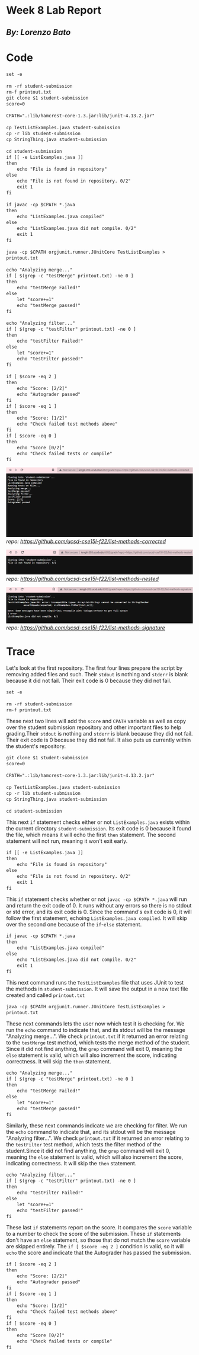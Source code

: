 # Week 8 Lab Report #
## *By: Lorenzo Bato* ## 
# Code #
```
set -e

rm -rf student-submission
rm-f printout.txt
git clone $1 student-submission
score=0

CPATH=".:lib/hamcrest-core-1.3.jar:lib/junit-4.13.2.jar"

cp TestListExamples.java student-submission
cp -r lib student-submission
cp StringThing.java student-submission

cd student-submission
if [[ -e ListExamples.java ]]
then
    echo "File is found in repository"
else
    echo "File is not found in repository. 0/2"
    exit 1
fi

if javac -cp $CPATH *.java
then
    echo "ListExamples.java compiled"
else
    echo "ListExamples.java did not compile. 0/2"
    exit 1
fi

java -cp $CPATH orgjunit.runner.JUnitCore TestListExamples > printout.txt

echo "Analyzing merge..."
if [ $(grep -c "testMerge" printout.txt) -ne 0 ]
then
    echo "testMerge Failed!"
else
    let "score+=1"
    echo "testMerge passed!"
fi

echo "Analyzing filter..."
if [ $(grep -c "testFilter" printout.txt) -ne 0 ]
then
    echo "testFilter Failed!"
else
    let "score+=1"
    echo "testFilter passed!"
fi

if [ $score -eq 2 ]
then
    echo "Score: [2/2]"
    echo "Autograder passed"
fi
if [ $score -eq 1 ]
then
    echo "Score: [1/2]"
    echo "Check failed test methods above"
fi
if [ $score -eq 0 ]
then
    echo "Score [0/2]"
    echo "Check failed tests or compile"
fi
```


![Image](1.png "correct")
*repo: https://github.com/ucsd-cse15l-f22/list-methods-corrected*

![Image](2.png "nested")
*repo: https://github.com/ucsd-cse15l-f22/list-methods-nested*

![Image](3.png "swapped arg")
*repo: https://github.com/ucsd-cse15l-f22/list-methods-signature*

# Trace #

Let's look at the first repository.
The first four lines prepare the script by removing added files and such. Their `stdout` is nothing and `stderr` is blank because it did not fail. Their exit code is 0 because they did not fail.
```
set -e

rm -rf student-submission
rm-f printout.txt
```

These next two lines will add the `score` and `CPATH` variable as well as copy over the student submission repository and other important files to help grading.Their `stdout` is nothing and `stderr` is blank because they did not fail. Their exit code is 0 because they did not fail. It also puts us currently within the student's repository.
```
git clone $1 student-submission
score=0

CPATH=".:lib/hamcrest-core-1.3.jar:lib/junit-4.13.2.jar"

cp TestListExamples.java student-submission
cp -r lib student-submission
cp StringThing.java student-submission

cd student-submission
```
This next `if` statement checks either or not `ListExamples.java` exists within the current directory `student-submission`. Its exit code is 0 because it found the file, which means it will echo the first `then` statement. The second statement will not run, meaning it won't exit early.
```
if [[ -e ListExamples.java ]]
then
    echo "File is found in repository"
else
    echo "File is not found in repository. 0/2"
    exit 1
fi
```

This `if` statement checks whether or not `javac -cp $CPATH *.java` will run and return the exit code of 0. It runs without any errors so there is no stdout or std error, and its exit code is 0. Since the command's exit code is 0, it will follow the first statement, echoing `ListExamples.java compiled`. It will skip over the second one because of the `if`-`else` statement.
```
if javac -cp $CPATH *.java
then
    echo "ListExamples.java compiled"
else
    echo "ListExamples.java did not compile. 0/2"
    exit 1
fi
```

This next command runs the `TestListExamples` file that uses JUnit to test the methods in `student-submission`. It will save the output in a new text file created and called `printout.txt`
```
java -cp $CPATH orgjunit.runner.JUnitCore TestListExamples > printout.txt
```

These next commands lets the user now which test it is checking for. We run the `echo` command to indicate that, and its stdout will be the message "Analyzing merge...". We check `printout.txt` if it returned an error relating to the `testMerge` test method, which tests the merge method of the student. Since it did not find anything, the `grep` command will exit 0, meaning the `else` statement is valid, which will also increment the score, indicating correctness. It will skip the `then` statement. 
```
echo "Analyzing merge..."
if [ $(grep -c "testMerge" printout.txt) -ne 0 ]
then
    echo "testMerge Failed!"
else
    let "score+=1"
    echo "testMerge passed!"
fi
```

Similarly, these next commands indicate we are checking for filter. We run the `echo` command to indicate that, and its stdout will be the message "Analyzing filter...". We check `printout.txt` if it returned an error relating to the `testFilter` test method, which tests the filter method of the student.Since it did not find anything, the `grep` command will exit 0, meaning the `else` statement is valid, which will also increment the score, indicating correctness. It will skip the `then` statement. 
```
echo "Analyzing filter..."
if [ $(grep -c "testFilter" printout.txt) -ne 0 ]
then
    echo "testFilter Failed!"
else
    let "score+=1"
    echo "testFilter passed!"
fi
```
These last `if` statements report on the score. It compares the `score` variable to a number to check the score of the submission. These `if` statements don't have an `else` statement, so those that do not match the `score` variable are skipped entirely. The `if [ $score -eq 2 ]` condition is valid, so it will `echo` the score and indicate that the Autograder has passed the submission.
```
if [ $score -eq 2 ]
then
    echo "Score: [2/2]"
    echo "Autograder passed"
fi
if [ $score -eq 1 ]
then
    echo "Score: [1/2]"
    echo "Check failed test methods above"
fi
if [ $score -eq 0 ]
then
    echo "Score [0/2]"
    echo "Check failed tests or compile"
fi
```
